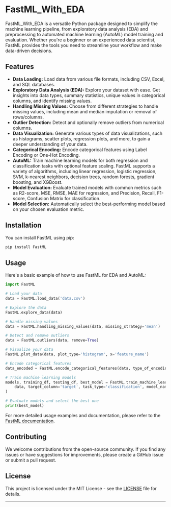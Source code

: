 # FastML_With_EDA

FastML_With_EDA is a versatile Python package designed to simplify the machine learning pipeline, from exploratory data analysis (EDA) and preprocessing to automated machine learning (AutoML) model training and evaluation. Whether you're a beginner or an experienced data scientist, FastML provides the tools you need to streamline your workflow and make data-driven decisions.

## Features

- **Data Loading:** Load data from various file formats, including CSV, Excel, and SQL databases.
- **Exploratory Data Analysis (EDA):** Explore your dataset with ease. Get insights into data types, summary statistics, unique values in categorical columns, and identify missing values.
- **Handling Missing Values:** Choose from different strategies to handle missing values, including mean and median imputation or removal of rows/columns.
- **Outlier Detection:** Detect and optionally remove outliers from numerical columns.
- **Data Visualization:** Generate various types of data visualizations, such as histograms, scatter plots, regression plots, and more, to gain a deeper understanding of your data.
- **Categorical Encoding:** Encode categorical features using Label Encoding or One-Hot Encoding.
- **AutoML:** Train machine learning models for both regression and classification tasks with optional feature scaling. FastML supports a variety of algorithms, including linear regression, logistic regression, SVM, k-nearest neighbors, decision trees, random forests, gradient boosting, and XGBoost.
- **Model Evaluation:** Evaluate trained models with common metrics such as R2-score, MSE, RMSE, MAE for regression, and Precision, Recall, F1-score, Confusion Matrix for classification.
- **Model Selection:** Automatically select the best-performing model based on your chosen evaluation metric.

## Installation

You can install FastML using pip:

```bash
pip install FastML
```

## Usage

Here's a basic example of how to use FastML for EDA and AutoML:

```python
import FastML

# Load your data
data = FastML.load_data('data.csv')

# Explore the data
FastML.explore_data(data)

# Handle missing values
data = FastML.handling_missing_values(data, missing_strategy='mean')

# Detect and remove outliers
data = FastML.outliers(data, remove=True)

# Visualize your data
FastML.plot_data(data, plot_type='histogram', x='feature_name')

# Encode categorical features
data_encoded = FastML.encode_categorical_features(data, type_of_encoding='onehot')

# Train machine learning models
models, training_df, testing_df, best_model = FastML.train_machine_learning_models(
    data, target_column='target', task_type='classification', model_names=None, test_size=0.2, hyperparameters={}, scaling='minmax'
)

# Evaluate models and select the best one
print(best_model)
```

For more detailed usage examples and documentation, please refer to the [FastML documentation](https://github.com/Veto2922/Fast-Machine-Learning-With-EDA/tree/main).

## Contributing

We welcome contributions from the open-source community. If you find any issues or have suggestions for improvements, please create a GitHub issue or submit a pull request.

## License

This project is licensed under the MIT License - see the [LICENSE](LICENSE) file for details.

---
